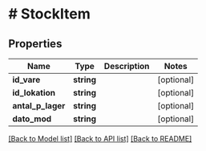 # # StockItem

## Properties

Name | Type | Description | Notes
------------ | ------------- | ------------- | -------------
**id_vare** | **string** |  | [optional]
**id_lokation** | **string** |  | [optional]
**antal_p_lager** | **string** |  | [optional]
**dato_mod** | **string** |  | [optional]

[[Back to Model list]](../../README.md#models) [[Back to API list]](../../README.md#endpoints) [[Back to README]](../../README.md)
